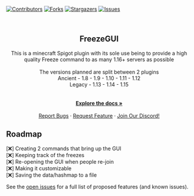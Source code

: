 
[![Contributors][contributors-shield]][contributors-url]
[![Forks][forks-shield]][forks-url]
[![Stargazers][stars-shield]][stars-url]
[![Issues][issues-shield]][issues-url]

<br />
<div align="center">

<h2 align="center">FreezeGUI</h2>

  <p align="center">
    This is a minecraft Spigot plugin with its sole use being to provide a high quality Freeze command to as many 1.16+ servers as possible
    <br />
    <br />
    The versions planned are split between 2 plugins
    </br>
    Ancient
    - 1.8
    - 1.9
    - 1.10
    - 1.11
    - 1.12
    </br>
    Legacy
    - 1.13
    - 1.14
    - 1.15
    <br />
    <br />
    <br />
    <a href="https://github.com/Chopkeys/FreezeGUI"><strong>Explore the docs »</strong></a>
    <br />
    <br />
    <a href="https://github.com/Chopkeys/FreezeGUI-Legacy/issues">Report Bugs</a>
    ·
    <a href="https://github.com/Chopkeys/FreezeGUI-Legacy/issues">Request Feature</a>
    ·
    <a href="https://discord.gg/gKKq3TJagg">Join Our Discord!</a>
  </p>
</div>

## Roadmap

[❌] Creating 2 commands that bring up the GUI </br>
[❌] Keeping track of the freezes </br>
[❌] Re-opening the GUI when people re-join </br>
[❌] Making it customizable </br>
[❌] Saving the data/hashmap to a file </br>

See the [open issues](https://github.com/Chopkeys/FreezeGUI-Legacy/Issues) for a full list of proposed features (and known issues).

[contributors-shield]: https://img.shields.io/github/contributors/Chopkeys/FreezeGUI-Legacy.svg?style=for-the-badge
[contributors-url]: https://github.com/Chopkeys/FreezeGUI-Legacy/graphs/contributors
[forks-shield]: https://img.shields.io/github/forks/Chopkeys/FreezeGUI-Legacy.svg?style=for-the-badge
[forks-url]: https://github.com/Chopkeys/FreezeGUI-Legacy/issues
[stars-shield]: https://img.shields.io/github/stars/Chopkeys/FreezeGUI-Legacy.svg?style=for-the-badge
[stars-url]: https://github.com/Chopkeys/FreezeGUI-Legacy/stargazers
[issues-shield]: https://img.shields.io/github/issues/Chopkeys/FreezeGUI-Legacy.svg?style=for-the-badge
[issues-url]: https://github.com/Chopkeys/FreezeGUI-Legacy/issues
